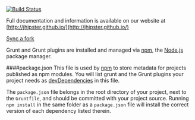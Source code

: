 [![Build Status](https://travis-ci.org/jhipster/generator-jhipster.svg?branch=master)](https://travis-ci.org/jhipster/generator-jhipster)

Full documentation and information is available on our website at [http://jhipster.github.io/](http://jhipster.github.io/)

[Sync a fork](https://help.github.com/articles/syncing-a-fork)

Grunt and Grunt plugins are installed and managed via [npm](https://npmjs.org/), the [Node.js](http://nodejs.org/) package manager. 

####package.json
This file is used by [npm](https://npmjs.org/) to store metadata for projects published as npm modules. You will list grunt and the Grunt plugins your project needs as [devDependencies](https://npmjs.org/doc/json.html#devDependencies) in this file.

The `package.json` file belongs in the root directory of your project, next to the `Gruntfile`, and should be committed with your project source. Running `npm install` in the same folder as a `package.json` file will install the correct version of each dependency listed therein.

